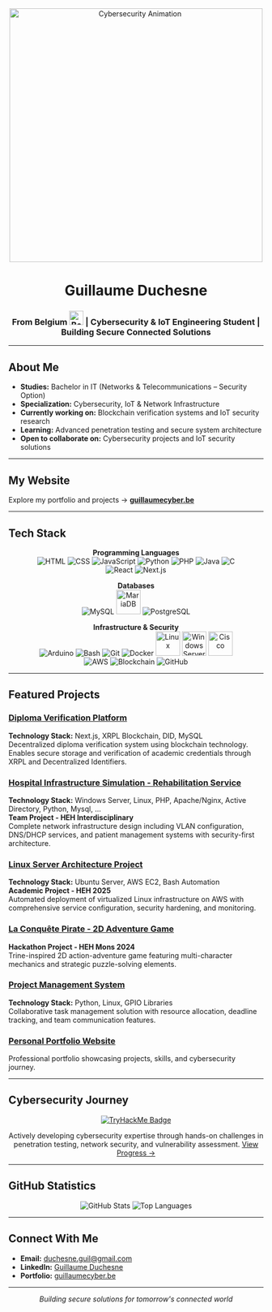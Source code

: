 <div align="center">
  <img src="https://media.giphy.com/media/zyFcsWHX2fdpyb5SBi/giphy.gif" alt="Cybersecurity Animation" width="500px" />
</div>

<h1 align="center">Guillaume Duchesne</h1>
<h3 align="center">
  From Belgium 
  <img src="https://upload.wikimedia.org/wikipedia/commons/thumb/5/5c/Flag-map_of_Belgium.svg/731px-Flag-map_of_Belgium.svg.png" alt="Belgium Flag" width="28px" /> | 
  Cybersecurity & IoT Engineering Student | Building Secure Connected Solutions
</h3>

---

## About Me
- **Studies:** Bachelor in IT (Networks & Telecommunications – Security Option)  
- **Specialization:** Cybersecurity, IoT & Network Infrastructure  
- **Currently working on:** Blockchain verification systems and IoT security research
- **Learning:** Advanced penetration testing and secure system architecture  
- **Open to collaborate on:** Cybersecurity projects and IoT security solutions  

---

## My Website
Explore my portfolio and projects → **[guillaumecyber.be](https://guillaumecyber.be)**

---

## Tech Stack
<div align="center">
  
**Programming Languages**  
<img src="https://img.icons8.com/color/48/html-5.png" alt="HTML" /> 
<img src="https://img.icons8.com/color/48/css3.png" alt="CSS" /> 
<img src="https://img.icons8.com/color/48/javascript.png" alt="JavaScript" /> 
<img src="https://img.icons8.com/color/48/python.png" alt="Python" /> 
<img src="https://img.icons8.com/color/48/php.png" alt="PHP" /> 
<img src="https://img.icons8.com/fluency/48/java-coffee-cup-logo.png" alt="Java" /> 
<img src="https://img.icons8.com/color/48/c-programming.png" alt="C" />  
<img src="https://img.icons8.com/color/48/react-native.png" alt="React" /> 
<img src="https://img.icons8.com/ios-filled/50/000000/nextjs.png" alt="Next.js" /> 

**Databases**  
<img src="https://img.icons8.com/color/48/mysql-logo.png" alt="MySQL" /> 
<img src="https://mariadb.com/wp-content/uploads/2019/11/mariadb-logo-vert_blue-transparent.png" alt="MariaDB" width="48"/>
<img src="https://img.icons8.com/color/48/postgreesql.png" alt="PostgreSQL" />

**Infrastructure & Security**  
<img src="https://img.icons8.com/color/48/arduino.png" alt="Arduino" /> 
<img src="https://img.icons8.com/color/48/bash.png" alt="Bash" /> 
<img src="https://img.icons8.com/color/48/git.png" alt="Git" /> 
<img src="https://img.icons8.com/color/48/docker.png" alt="Docker" /> 
<img src="https://www.vectorlogo.zone/logos/linux/linux-icon.svg" alt="Linux" width="48"/> 
<img src="https://www.vectorlogo.zone/logos/microsoft/microsoft-icon.svg" alt="Windows Server" width="48"/> 
<img src="https://www.vectorlogo.zone/logos/cisco/cisco-icon.svg" alt="Cisco" width="48"/>  
<img src="https://img.icons8.com/color/48/amazon-web-services.png" alt="AWS" /> 
<img src="https://img.icons8.com/color/48/blockchain-technology.png" alt="Blockchain" /> 
<img src="https://img.icons8.com/nolan/48/github.png" alt="GitHub" />  

</div>

---

## Featured Projects

### **[Diploma Verification Platform](https://github.com/guii-cyber/Diploma-Verification-Platform)**
**Technology Stack:** Next.js, XRPL Blockchain, DID, MySQL  
Decentralized diploma verification system using blockchain technology. Enables secure storage and verification of academic credentials through XRPL and Decentralized Identifiers.

### **[Hospital Infrastructure Simulation - Rehabilitation Service](https://github.com/guii-cyber/Projet_interdisciplinaire)**
**Technology Stack:** Windows Server, Linux, PHP, Apache/Nginx, Active Directory, Python, Mysql, ...  
**Team Project - HEH Interdisciplinary**  
Complete network infrastructure design including VLAN configuration, DNS/DHCP services, and patient management systems with security-first architecture.

### **[Linux Server Architecture Project](https://github.com/guii-cyber/HEH-2025-ProjetLinux)**
**Technology Stack:** Ubuntu Server, AWS EC2, Bash Automation  
**Academic Project - HEH 2025**  
Automated deployment of virtualized Linux infrastructure on AWS with comprehensive service configuration, security hardening, and monitoring.

### **[La Conquête Pirate - 2D Adventure Game](https://github.com/guii-cyber/HEH-2025-Hackathon-LaConquetePirate)**
**Hackathon Project - HEH Mons 2024**  
Trine-inspired 2D action-adventure game featuring multi-character mechanics and strategic puzzle-solving elements.

### **[Project Management System](https://github.com/guii-cyber/GDP_gr3)**
**Technology Stack:** Python, Linux, GPIO Libraries  
Collaborative task management solution with resource allocation, deadline tracking, and team communication features.

### **[Personal Portfolio Website](https://guillaumecyber.be)**
Professional portfolio showcasing projects, skills, and cybersecurity journey.

---

## Cybersecurity Journey
<div align="center">
  <a href="https://tryhackme.com/p/guicyber" target="_blank">
    <img src="https://tryhackme-badges.s3.amazonaws.com/guicyber.png" alt="TryHackMe Badge" />
  </a>
  <p>
    Actively developing cybersecurity expertise through hands-on challenges in penetration testing, network security, and vulnerability assessment.  
    <a href="https://tryhackme.com/p/guicyber" target="_blank">View Progress →</a>
  </p>
</div>

---

## GitHub Statistics
<div align="center">
  <img src="https://github-readme-stats.vercel.app/api?username=guii-cyber&show_icons=true&theme=radical" alt="GitHub Stats" />
  <img src="https://github-readme-stats.vercel.app/api/top-langs/?username=guii-cyber&layout=compact&theme=radical" alt="Top Languages" />
</div>

---

## Connect With Me
- **Email:** [duchesne.guil@gmail.com](mailto:duchesne.guil@gmail.com)  
- **LinkedIn:** [Guillaume Duchesne](https://www.linkedin.com/in/guillaume-cyber/)  
- **Portfolio:** [guillaumecyber.be](https://guillaumecyber.be)

---

<div align="center">
  <i>Building secure solutions for tomorrow's connected world</i>
</div>
